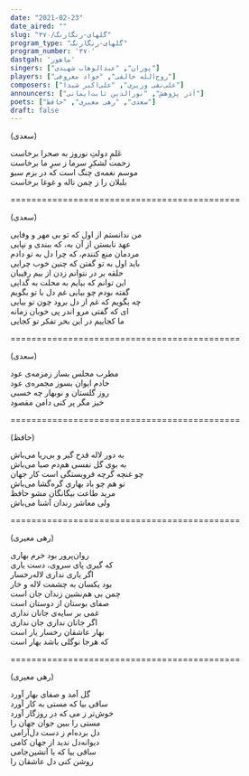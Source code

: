 ```yaml
---
date: "2021-02-23"
date_aired: ""
slug: "گلهای-رنگارنگ/۳۷۰"
program_type: "گلهای-رنگارنگ"
program_number: '۳۷۰'
dastgah: 'ماهور'
singers: ["پوران", "عبدالوهاب شهیدی"]
players: ["روح‌الله خالقی", "جواد معروفی"]
composers: ["علی‌نقی وزیری", "علی‌اکبر شیدا"]
announcers: ["آذر پژوهش", "نورالدین ثابت‌ایمانی"]
poets: ["سعدی", "رهی معیری", "حافظ"]
draft: false
---
```


(سعدی)  

عَلمِ دولتِ نوروز به صحرا برخاست  
زحمت لشکرِ سرما ز سرِ ما برخاست  
موسم نغمه‌ی چنگ است که در بزم سبو  
بلبلان را ز چمن ناله و غوغا برخاست  

============================================  

(سعدی)  

من ندانستم از اول که تو بی مهر و وفایی  
عهد نابستن از آن به، که ببندی و نپایی  
مردمان منع کنندم، که چرا دل به تو دادم  
باید اول به تو گفتن که چنین خوب چرایی  
حلقه بر در نتوانم زدن از بیم رقیبان  
این توانم که بیایم به محلت به گدایی  
گفته بودم چو بیایی غم دل با تو بگویم  
چه بگویم که غم از دل برود چون تو بیایی  
ای که گفتی مرو اندر پی خوبان زمانه  
ما کجاییم در این بحر تفکر تو کجایی  

============================================  

(سعدی)  

مطرب مجلس بساز زمزمه‌ی عود  
خادم ایوان بسوز مجمره‌ی عود  
روز گلستان و نوبهار چه خسبی  
خیز مگر پر کنی دامن مقصود  

============================================  

(حافظ)  

به دور لاله قدح گیر و بی‌ریا می‌باش  
به بوی گل نفسی هم‌دم صبا می‌باش  
چو غنچه گرچه فروبستگی است کار جهان  
تو هم چو باد بهاری گره‌گشا می‌باش  
مرید طاعت بیگانگان مشو حافظ  
ولی معاشر رندان آشنا می‌باش  

============================================  

(رهی معیری)  

روان‌پرور بود خرم بهاری  
که گیری پای سروی، دست یاری  
اگر یاری نداری لاله‌رخسار  
بود یکسان به چشمت لاله و خار  
چمن بی هم‌نشین زندان جان است  
صفای بوستان از دوستان است  
غمی بر سایه‌ی جانان نداری  
اگر جانان نداری جان نداری  
بهار عاشقان رخسار یار است  
که هرجا نوگلی باشد بهار است  

============================================  

(رهی معیری)  

گل آمد و صفای بهار آورد  
ساقی بیا که مستی به کار آورد  
خوش‌تر ز می که در روزگار آورد  
مستی را ببین جوان جهان را  
دل برده‌ام ز دست دل‌آرامی  
دیوانه‌دل ندید از جهان کامی  
ساقی بیا که با آتشین‌جامی  
روشن کنی دل عاشقان را  
